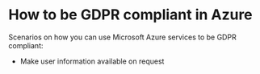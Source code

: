 # How to be GDPR compliant in Azure
Scenarios on how you can use Microsoft Azure services to be GDPR compliant:

- Make user information available on request
